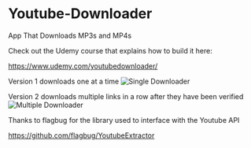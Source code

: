 # Youtube-Downloader
App That Downloads MP3s and MP4s

Check out the Udemy course that explains how to build it here:

https://www.udemy.com/youtubedownloader/

Version 1 downloads one at a time
![Single Downloader](https://github.com/ovnisoftware/Youtube-Downloader/blob/master/YTDownloader.JPG)

Version 2 downloads multiple links in a row after they have been verified
![Multiple Downloader](https://github.com/ovnisoftware/Youtube-Downloader/blob/master/YTDownloaderMultiple.JPG)

Thanks to flagbug for the library used to interface with the Youtube API

https://github.com/flagbug/YoutubeExtractor
